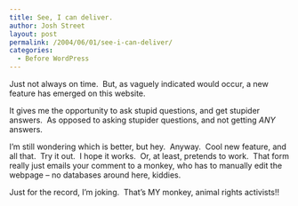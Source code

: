 ```yaml
---
title: See, I can deliver.
author: Josh Street
layout: post
permalink: /2004/06/01/see-i-can-deliver/
categories:
  - Before WordPress
---
```

Just not always on time.&nbsp; But, as vaguely indicated would occur, a new feature has emerged on this website.

It gives me the opportunity to ask stupid questions, and get stupider answers.&nbsp; As opposed to asking stupider questions, and not getting *ANY* answers.

I&#8217;m still wondering which is better, but hey.&nbsp; Anyway.&nbsp; Cool new feature, and all that.&nbsp; Try it out.&nbsp; I hope it works.&nbsp; Or, at least, pretends to work.&nbsp; That form really just emails your comment to a monkey, who has to manually edit the webpage &#8211; no databases around here, kiddies.

Just for the record, I&#8217;m joking.&nbsp; That&#8217;s MY monkey, animal rights activists!!